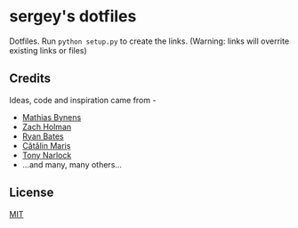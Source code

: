 # sergey's dotfiles

Dotfiles. Run `python setup.py` to create the links. 
(Warning: links will overrite existing links or files)

## Credits 
Ideas, code and inspiration came from -
* [Mathias Bynens](https://github.com/mathiasbynens/dotfiles)
* [Zach Holman](https://github.com/holman/dotfiles)
* [Ryan Bates](https://github.com/ryanb/dotfiles)
* [Cătălin Mariș](https://github.com/alrra/dotfiles)
* [Tony Narlock](https://leanpub.com/the-tao-of-tmux/read)
* ...and many, many others...

## License
[MIT](https://github.com/sgolitsynskiy/dotfiles/blob/master/LICENSE)

